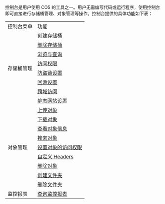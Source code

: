 控制台是用户使用 COS 的工具之一。用户无需编写代码或运行程序，使用控制台即可直接进行存储桶管理、对象管理等操作。控制台提供的具体功能如下表：

<table>
   <tr>
      <td >控制台菜单</td>
      <td>功能</td>
   </tr>
   <tr>
      <td rowspan="8">存储桶管理</td>
			<td><a href="https://cloud.tencent.com/document/product/436/13309">创建存储桶</a></td>
			   <tr>
      <td><a href="https://cloud.tencent.com/document/product/436/32433">删除存储桶</a></td>
   </tr>
   </tr>
   <tr>
      <td><a href="https://cloud.tencent.com/document/product/436/13313">浏览与查询</a></td>
   </tr>
   <tr>
      <td><a href="https://cloud.tencent.com/document/product/436/13315">访问权限</a></td>
   </tr>
   <tr>
      <td><a href="https://cloud.tencent.com/document/product/436/13319">防盗链设置</a></td>
   </tr>
   <tr>
      <td><a href="https://cloud.tencent.com/document/product/436/13310">回源设置</a></td>
   </tr>
   <tr>
      <td><a href="https://cloud.tencent.com/document/product/436/13318">跨域访问</a></td>
   </tr>
   <tr>
      <td><a href="https://cloud.tencent.com/document/product/436/13320">静态网站设置</a></td>
   </tr>
   <tr>
      <td rowspan="9">对象管理</td>
      <td><a href="https://cloud.tencent.com/document/product/436/13321">上传对象</a></td>
   </tr>
   <tr>
      <td><a href="https://cloud.tencent.com/document/product/436/13322">下载对象</a></td>
   </tr>
   <tr>
      <td><a href="https://cloud.tencent.com/document/product/436/13326">查看对象信息</a></td>
   </tr>
   <tr>
      <td><a href="https://cloud.tencent.com/document/product/436/13325">搜索对象</a></td>
   </tr>
   <tr>
      <td><a href="https://cloud.tencent.com/document/product/436/13327">设置对象的访问权限</a></td>
   </tr>
   <tr>
      <td><a href="https://cloud.tencent.com/document/product/436/13361">自定义 Headers</a></td>
   </tr>
   <tr>
      <td><a href="https://cloud.tencent.com/document/product/436/13323">删除对象</a></td>
   </tr>
   <tr>
      <td><a href="https://cloud.tencent.com/document/product/436/13329">创建文件夹</a></td>
   </tr>
   <tr>
      <td><a href="https://cloud.tencent.com/document/product/436/13330">删除文件夹</a></td>
   </tr>
   <tr>
      <td>监控报表</td>
      <td><a href="https://cloud.tencent.com/document/product/436/13332">查询监控报表</a></td>
   </tr>
   </tr>
</table>
